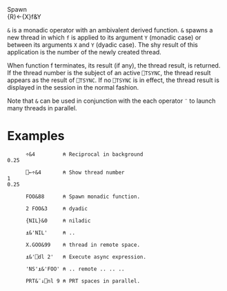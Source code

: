 <div class="heading">
  <div class="name">Spawn</div>
  <div class="command">{R}←{X}f&Y</div>
</div>

`&` is a monadic operator with an ambivalent derived function. `&` spawns a new thread in which `f` is applied to its argument `Y` (monadic case) or between its arguments `X` and `Y` (dyadic case). The shy result of this application is the number of the newly created thread.

When function f terminates, its result (if any), the thread result, is returned. If the thread number is the subject of an active `⎕TSYNC`, the thread result appears as the result of `⎕TSYNC`. If no `⎕TSYNC` is in effect, the thread result is displayed in the session in the normal fashion.

Note that `&` can be used in conjunction with the each operator `¨` to launch many threads in parallel.

# Examples
```apl
      ÷&4         ⍝ Reciprocal in background
0.25
 
      ⎕←÷&4       ⍝ Show thread number
1
0.25
 
      FOO&88      ⍝ Spawn monadic function.
 
      2 FOO&3     ⍝ dyadic
 
      {NIL}&0     ⍝ niladic
 
      ⍎&'NIL'     ⍝ ..
 
      X.GOO&99    ⍝ thread in remote space.
 
      ⍎&'⎕dl 2'   ⍝ Execute async expression.
 
      'NS'⍎&'FOO' ⍝ .. remote .. .. .. 
 
      PRT&¨↓⎕nl 9 ⍝ PRT spaces in parallel.
```
